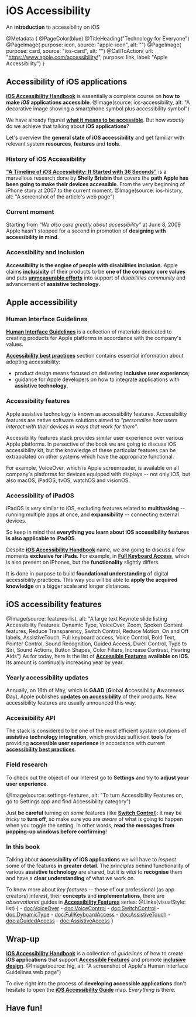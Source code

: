 # iOS Accessibility

An **introduction** to accessibility on iOS 

@Metadata {
    @PageColor(blue)
    @TitleHeading("Technology for Everyone")
    @PageImage(
               purpose: icon, 
               source: "apple-icon", 
               alt: "")
    @PageImage(
               purpose: card, 
               source: "ios-card", 
               alt: "")
    @CallToAction(
                url: "https://www.apple.com/accessibility/",
                purpose: link, 
                label: "Apple Accessibility")
}

## Accessibility of iOS applications
 [**iOS Accessibility Handbook**](<doc:iOSAccessibilityHandbook>) is essentially a complete course on **how to make *iOS* applications accessible**.
@Image(source: ios-accessibility, alt: "A decorative image showing a smartphone symbol plus accessibility symbol") 

 We have already figured [**what it means to be accessible**](<doc:a11yTerminology>). But how *exactly* do we achieve that talking about **iOS applications**? 

Let's overview the **general state of iOS accessibility** and get familiar with relevant system **resources**, **features** and **tools**.

### History of iOS Accessibility
[**"A Timeline of iOS Accessibility: It Started with 36 Seconds"**](https://www.macstories.net/stories/a-timeline-of-ios-accessibility-it-started-with-36-seconds/) is a marvellous research done by **Shelly Brisbin** that covers the **path Apple has been going to make their devices accessible**. From the very beginning of iPhone story at 2007 to the current moment.
@Image(source: ios-history, alt: "A screenshot of the article's web page")

### Current moment
Starting from *“We also care greatly about accessibility”* at June 8, 2009 Apple hasn't stopped for a second in promotion of **designing with accessibility in mind**.

### Accessibility and inclusion
**Accessibility is the engine of people with disabilities inclusion.** Apple claims [**inclusivity**](https://www.apple.com/diversity/) of their products to be **one of the company core values** and puts [**unmeasurable efforts**](https://www.apple.com/accessibility/) into support of *disabilities community* and advancement of **assistive technology**.

## Apple accessibility
### Human Interface Guidelines 
[**Human Interface Guidelines**](https://developer.apple.com/design/human-interface-guidelines/) is a collection of materials dedicated to creating products for Apple platforms in accordance with the company's values.

[**Accessibility best practices**](https://developer.apple.com/design/human-interface-guidelines/accessibility) section contains essential information about adopting accessibility:
- product design means focused on delivering **inclusive user experience**;
- guidance for Apple developers on how to integrate applications with **assistive technology**.

### Accessibility features
Apple assistive technology is known as accessibility features. Accessibility features are native software solutions aimed to *"personalise how users interact with their devices in ways that work for them"*.

Accessibility features stack provides similar user experience over various Apple platforms. In persective of the book we are going to discuss iOS accessibility kit, but the knowledge of these particular features can be extrapolated on other systems which have the appropriate functional.

For example, VoiceOver, which is Apple screenreader, is available on all company's platforms for devices equipped with displays -- not only  iOS, but also macOS, iPadOS, tvOS, watchOS and visionOS.

### Accessibility of iPadOS
iPadOS is *very* similar to iOS, excluding features related to **multitasking** -- running multiple apps at once, and **expansibility** -- connecting external devices. 

So keep in mind that **everything you learn about iOS accessibility features is also applicable to iPadOS**. 

Despite [**iOS Accessibility Handbook**](<doc:iOSAccessibilityHandbook>) name, we *are* going to discuss a few moments **exclusive for iPads**. For example, in [**Full Keyboard Access**](<doc:FullKeyboardAccess>), which is also present on iPhones, but the **functionality** slightly differs. 

It is done in purpose to build **foundational understanding** of digital accessibility practices. This way you will be able to **apply the acquired knowledge** on a bigger scale and longer distances.

## iOS accessibility features
@Image(source: features-list, alt: "A large text Keynote slide listing Accessibility Features: Dynamic Type, VoiceOver, Zoom, Spoken Content features, Reduce Transparency, Switch Control, Reduce Motion, On and Off labels, AssistiveTouch, Full keyboard access, Voice Control, Bold Text, Pointer Control, Sound Recognition, Guided Access, Dwell Control, Type to Siri, Sound Actions, Button Shapes, Color Filters, Increase Contrast, Hearing Aids")
As for today, here is the list of [**Accessible Features**](<doc:AccessibilityFeatures>) **available on iOS**. Its amount is continually increasing year by year. 

### Yearly accessibility updates
Annually, on 16th of May, which is **GAAD** (**G**lobal **A**ccessibility **A**wareness **D**ay), Apple publishes [**updates on accessibility**](https://www.apple.com/newsroom/search/?q=global+accessibility+awareness+day) of their products. New accessibility features are usually announced this way.

### Accessibility API
The stack is considered to be one of the most efficient *system* solutions of **assistive technology integration**, which provides sufficient **tools** for providing **accessible user experience** in accordance with current [**accessibility best practices**](<doc:Standards>).

### Field research
To check out the object of our interest go to **Settings** and try to **adjust your user experience**.

@Image(source: settings-features, alt: "To turn Accessibility Features on, go to Settings app and find Accessibility category")

Just **be careful** turning on *some* features (like [**Switch Control**](<doc:SwitchControl>)): it may be *tricky* to **turn off**, so make sure you are *aware* of what is going to happen when you toggle the setting. In other words, **read the messages from popping-up windows before confirming**!

### In this book
Talking about **accessibility of iOS applications** we will have to *inspect* some of the features **in greater detail**. The *principles* behind functionality of various **assistive technology** are shared, but it is *vital* to **recognise** them and have a **clear understanding** of what we work on.

To know more about *key features* -- those of our professional (as app creators) *interest*, their **concepts** and **implementations**, there are *observational* guides in [**Accessibility Features**](<doc:AccessibilityFeatures>) series: 
@Links(visualStyle: list) {
    - <doc:VoiceOver>
    - <doc:VoiceControl>
    - <doc:SwitchControl>
    - <doc:DynamicType>
    - <doc:FullKeyboardAccess>
    - <doc:AssistiveTouch>
    - <doc:aGuidedAccess>
    - <doc:AssistiveAccess>
}

## Wrap-up
 
 [**iOS Accessibility Handbook**](https://vodgroup.github.io/AccessibilityDocumentation/documentation/iosaccessibilityhandbook) is a collection of *guidelines* of how to create **iOS applications** that support [**Accessible Features**](<doc:AccessibilityFeatures>) and promote [**inclusive design**](<doc:InclusiveDesign>). 
@Image(source: hig, alt: "A screenshot of Apple's Human Interface Guidelines web page")

To dive right into the process of **developing accessible applications** don't hesitate to open the [**iOS Accessibility Guide**](https://vodgroup.github.io/AccessibilityDocumentation/tutorials/adaptionstrategy) map. *Everything* is there.

## Have fun!
